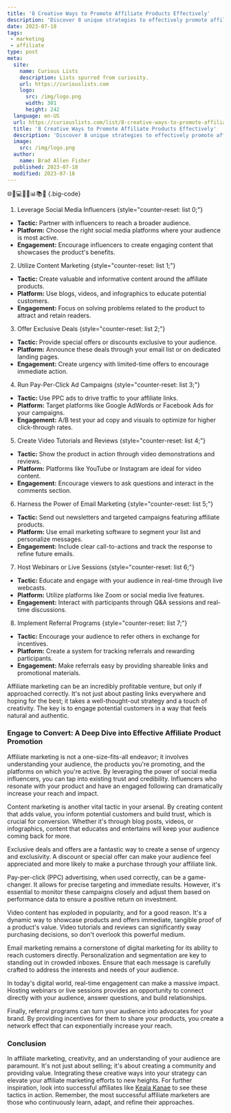 ```yaml
---
title: '8 Creative Ways to Promote Affiliate Products Effectively'
description: 'Discover 8 unique strategies to effectively promote affiliate products. From social media tactics to engaging content, satisfy your curious mind for affiliate success.'
date: 2023-07-18
tags:
 - marketing
 - affiliate
type: post
meta:
  site:
    name: Curious Lists
    description: Lists spurred from curiosity.
    url: https://curiouslists.com
    logo:
      src: /img/logo.png
      width: 301
      height: 242
  language: en-US
  url: https://curiouslists.com/list/8-creative-ways-to-promote-affiliate-products-effectively
  title: '8 Creative Ways to Promote Affiliate Products Effectively'
  description: 'Discover 8 unique strategies to effectively promote affiliate products. From social media tactics to engaging content, satisfy your curious mind for affiliate success.'
  image:
    src: /img/logo.png
  author:
    name: Brad Allen Fisher
  published: 2023-07-18
  modified: 2023-07-18
---
```



🌐📣💻📧🎨📊📚🎯 {.big-code}

1. Leverage Social Media Influencers {style="counter-reset: list 0;"}
  - **Tactic:** Partner with influencers to reach a broader audience.
  - **Platform:** Choose the right social media platforms where your audience is most active.
  - **Engagement:** Encourage influencers to create engaging content that showcases the product's benefits.

2. Utilize Content Marketing {style="counter-reset: list 1;"}
  - **Tactic:** Create valuable and informative content around the affiliate products.
  - **Platform:** Use blogs, videos, and infographics to educate potential customers.
  - **Engagement:** Focus on solving problems related to the product to attract and retain readers.

3. Offer Exclusive Deals {style="counter-reset: list 2;"}
  - **Tactic:** Provide special offers or discounts exclusive to your audience.
  - **Platform:** Announce these deals through your email list or on dedicated landing pages.
  - **Engagement:** Create urgency with limited-time offers to encourage immediate action.

4. Run Pay-Per-Click Ad Campaigns {style="counter-reset: list 3;"}
  - **Tactic:** Use PPC ads to drive traffic to your affiliate links.
  - **Platform:** Target platforms like Google AdWords or Facebook Ads for your campaigns.
  - **Engagement:** A/B test your ad copy and visuals to optimize for higher click-through rates.

5. Create Video Tutorials and Reviews {style="counter-reset: list 4;"}
  - **Tactic:** Show the product in action through video demonstrations and reviews.
  - **Platform:** Platforms like YouTube or Instagram are ideal for video content.
  - **Engagement:** Encourage viewers to ask questions and interact in the comments section.

6. Harness the Power of Email Marketing {style="counter-reset: list 5;"}
  - **Tactic:** Send out newsletters and targeted campaigns featuring affiliate products.
  - **Platform:** Use email marketing software to segment your list and personalize messages.
  - **Engagement:** Include clear call-to-actions and track the response to refine future emails.

7. Host Webinars or Live Sessions {style="counter-reset: list 6;"}
  - **Tactic:** Educate and engage with your audience in real-time through live webcasts.
  - **Platform:** Utilize platforms like Zoom or social media live features.
  - **Engagement:** Interact with participants through Q&A sessions and real-time discussions.

8. Implement Referral Programs {style="counter-reset: list 7;"}
  - **Tactic:** Encourage your audience to refer others in exchange for incentives.
  - **Platform:** Create a system for tracking referrals and rewarding participants.
  - **Engagement:** Make referrals easy by providing shareable links and promotional materials.


Affiliate marketing can be an incredibly profitable venture, but only if approached correctly. It's not just about pasting links everywhere and hoping for the best; it takes a well-thought-out strategy and a touch of creativity. The key is to engage potential customers in a way that feels natural and authentic.

### Engage to Convert: A Deep Dive into Effective Affiliate Product Promotion

Affiliate marketing is not a one-size-fits-all endeavor; it involves understanding your audience, the products you're promoting, and the platforms on which you're active. By leveraging the power of social media influencers, you can tap into existing trust and credibility. Influencers who resonate with your product and have an engaged following can dramatically increase your reach and impact.

Content marketing is another vital tactic in your arsenal. By creating content that adds value, you inform potential customers and build trust, which is crucial for conversion. Whether it's through blog posts, videos, or infographics, content that educates and entertains will keep your audience coming back for more.

Exclusive deals and offers are a fantastic way to create a sense of urgency and exclusivity. A discount or special offer can make your audience feel appreciated and more likely to make a purchase through your affiliate link.

Pay-per-click (PPC) advertising, when used correctly, can be a game-changer. It allows for precise targeting and immediate results. However, it's essential to monitor these campaigns closely and adjust them based on performance data to ensure a positive return on investment.

Video content has exploded in popularity, and for a good reason. It's a dynamic way to showcase products and offers immediate, tangible proof of a product's value. Video tutorials and reviews can significantly sway purchasing decisions, so don't overlook this powerful medium.

Email marketing remains a cornerstone of digital marketing for its ability to reach customers directly. Personalization and segmentation are key to standing out in crowded inboxes. Ensure that each message is carefully crafted to address the interests and needs of your audience.

In today's digital world, real-time engagement can make a massive impact. Hosting webinars or live sessions provides an opportunity to connect directly with your audience, answer questions, and build relationships.

Finally, referral programs can turn your audience into advocates for your brand. By providing incentives for them to share your products, you create a network effect that can exponentially increase your reach.

### Conclusion

In affiliate marketing, creativity, and an understanding of your audience are paramount. It's not just about selling; it's about creating a community and providing value. Integrating these creative ways into your strategy can elevate your affiliate marketing efforts to new heights. For further inspiration, look into successful affiliates like [Keala Kanae](https://curiouslists.com/list/5-must-know-facts-about-keala-kanae/) to see these tactics in action. Remember, the most successful affiliate marketers are those who continuously learn, adapt, and refine their approaches.